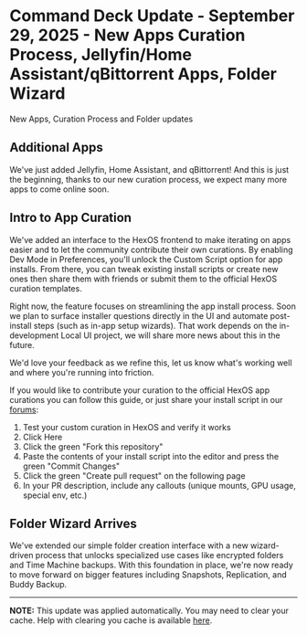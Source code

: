 # Command Deck Update - September 29, 2025 - New Apps Curation Process, Jellyfin/Home Assistant/qBittorrent Apps, Folder Wizard

New Apps, Curation Process and Folder updates

## Additional Apps
We've just added Jellyfin, Home Assistant, and qBittorrent! And this is just the beginning, thanks to our new curation process, we expect many more apps to come online soon.

## Intro to App Curation
We've added an interface to the HexOS frontend to make iterating on apps easier and to let the community contribute their own curations. By enabling Dev Mode in Preferences, you'll unlock the Custom Script option for app installs. From there, you can tweak existing install scripts or create new ones then share them with friends or submit them to the official HexOS curation templates.

Right now, the feature focuses on streamlining the app install process. Soon we plan to surface installer questions directly in the UI and automate post-install steps (such as in-app setup wizards). That work depends on the in-development Local UI project, we will share more news about this in the future.

We'd love your feedback as we refine this, let us know what's working well and where you're running into friction.

If you would like to contribute your curation to the official HexOS app curations you can follow this guide, or just share your install script in our [forums](https://hub.hexos.com/):
1. Test your custom curation in HexOS and verify it works
2. Click Here
3. Click the green "Fork this repository"
4. Paste the contents of your install script into the editor and press the green "Commit Changes"
5. Click the green "Create pull request" on the following page
6. In your PR description, include any callouts (unique mounts, GPU usage, special env, etc.)

## Folder Wizard Arrives
We've extended our simple folder creation interface with a new wizard-driven process that unlocks specialized use cases like encrypted folders and Time Machine backups. With this foundation in place, we're now ready to move forward on bigger features including Snapshots, Replication, and Buddy Backup.

---

**NOTE:** This update was applied automatically. You may need to clear your cache. Help with clearing you cache is available [here](/troubleshooting/common-issues/ClearCache).